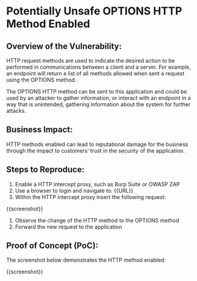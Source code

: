 # Potentially Unsafe OPTIONS HTTP Method Enabled

## Overview of the Vulnerability:

HTTP request methods are used to indicate the desired action to be performed in communications between a client and a server. For example, an endpoint will return a list of all methods allowed when sent a request using the OPTIONS method.

The OPTIONS HTTP method can be sent to this application and could be used by an attacker to gather information, or interact with an endpoint in a way that is unintended, gathering information about the system for further attacks.

## Business Impact:

HTTP methods enabled can lead to reputational damage for the business through the impact to customers’ trust in the security of the application.

## Steps to Reproduce:

1. Enable a HTTP intercept proxy, such as Burp Suite or OWASP ZAP
1. Use a browser to login and navigate to: {{URL}}
1. Within the HTTP intercept proxy insert the following request:

{{screenshot}}

1. Observe the change of the HTTP method to the OPTIONS method
1. Forward the new request to the application

## Proof of Concept (PoC):

The screenshot below demonstrates the HTTP method enabled:

{{screenshot}}
